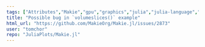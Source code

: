 ```yaml
---
tags: ["Attributes","Makie","gpu","graphics","julia","julia-language","plot","plotting","visualization"]
title: "Possible bug in `volumeslices()` example"
html_url: "https://github.com/MakieOrg/Makie.jl/issues/2873"
user: "tomchor"
repo: "JuliaPlots/Makie.jl"
---
```


